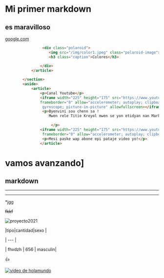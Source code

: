 # Mi primer markdown
## es maravilloso

<!-- -->

[google.com](https://www.w3schools.com/)

```html
                 <div class="polaroid">
                    <img src="/img/color1.jpeg" class="polaroid-image">
                    <h3 class="caption">Colores</h3>

                </div>
            </article>                       
                       
        </section>
        <aside>
            <article>
                <p>Canal Youtube</p>
                <iframe width="225" height="175" src="https://www.youtube.com/embed/27s7M0R-948" 
                frameborder="0" allow="accelerometer; autoplay; clipboard-write; encrypted-media;
                 gyroscope; picture-in-picture" allowfullscreen></iframe>
                 <p>Byenvini sou chenn sa ! 
                    Mwen rele Titie Kreyol mwen se yon etidyan nan Marketing ak Finans!                
                                       
                     </p>           
                <iframe width="225" height="175" src="https://www.youtube.com/embed/5dkIzqvAwXQ"
                 frameborder="0" allow="accelerometer; autoplay; clipboard-write; encrypted-media; gyroscope; picture-in-picture" allowfullscreen></iframe>   
                 <p>Mesi paske wap abone epi pataje video yo!</p>         
                </article>
```

# vamos avanzando] 
markdown
---
---
---
*jgg

~~fkkf~~

![proyecto2021](https://i0.wp.com/post.healthline.com/wp-content/uploads/2021/01/man-serious-portrait-1296x728-header.jpg?w=1155&h=1528 "black")

|tipo|cantidad|sexo | 

| --- | 


| fhvdzh    | 656    |  masculin| 


:+1:

[![video de holamundo](https://yt3.ggpht.com/Z69fhRL9_OaXsDz-XsCUe2sGIqU7G1F5Mwl0PwlBsx_ll13K0nLb47q7_RMen7NHvzMVDgd2=s900-c-k-c0x00ffffff-no-rj)](https://www.youtube.com/c/HolaMundoDev/videos)